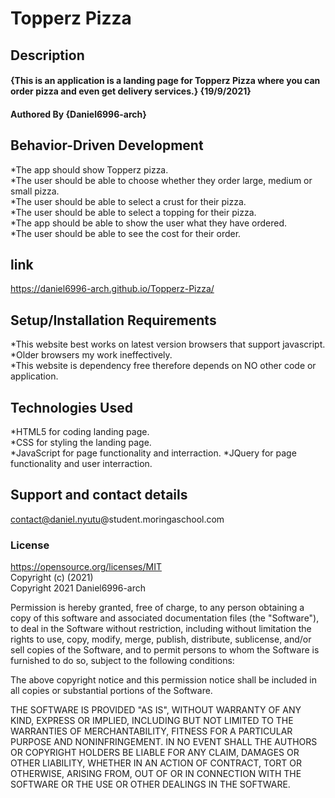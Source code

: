 # **Topperz Pizza**
## Description
#### {This is an application is a landing page for Topperz Pizza where you can order pizza and even get delivery services.} {19/9/2021}
#### Authored By **{Daniel6996-arch}**
## Behavior-Driven Development
*The app should show Topperz pizza.  
*The user should be able to choose whether they order large, medium or small pizza.  
*The user should be able to select a crust for their pizza.  
*The user should be able to select a topping for their pizza.   
*The app should be able to show the user what they have ordered.  
*The user should be able to see the cost for their order.  
## link
https://daniel6996-arch.github.io/Topperz-Pizza/
## Setup/Installation Requirements
*This website best works on latest version browsers that support javascript.   
*Older browsers my work ineffectively.   
*This website is dependency free therefore depends on NO other code or application.
## Technologies Used
*HTML5 for coding landing page.   
*CSS for styling the landing page.  
*JavaScript for page functionality and interraction.
*JQuery for page functionality and user interraction.
## Support and contact details
contact@daniel.nyutu@student.moringaschool.com
### License 
https://opensource.org/licenses/MIT  
Copyright (c) (2021)   
Copyright 2021 Daniel6996-arch   

Permission is hereby granted, free of charge, to any person obtaining a copy of this software and associated documentation files (the "Software"), to deal in the Software without restriction, including without limitation the rights to use, copy, modify, merge, publish, distribute, sublicense, and/or sell copies of the Software, and to permit persons to whom the Software is furnished to do so, subject to the following conditions:

The above copyright notice and this permission notice shall be included in all copies or substantial portions of the Software.

THE SOFTWARE IS PROVIDED "AS IS", WITHOUT WARRANTY OF ANY KIND, EXPRESS OR IMPLIED, INCLUDING BUT NOT LIMITED TO THE WARRANTIES OF MERCHANTABILITY, FITNESS FOR A PARTICULAR PURPOSE AND NONINFRINGEMENT. IN NO EVENT SHALL THE AUTHORS OR COPYRIGHT HOLDERS BE LIABLE FOR ANY CLAIM, DAMAGES OR OTHER LIABILITY, WHETHER IN AN ACTION OF CONTRACT, TORT OR OTHERWISE, ARISING FROM, OUT OF OR IN CONNECTION WITH THE SOFTWARE OR THE USE OR OTHER DEALINGS IN THE SOFTWARE.